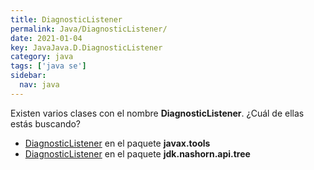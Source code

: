 ```yaml
---
title: DiagnosticListener
permalink: Java/DiagnosticListener/
date: 2021-01-04
key: JavaJava.D.DiagnosticListener
category: java
tags: ['java se']
sidebar: 
  nav: java
---
```


Existen varios clases con el nombre **DiagnosticListener**. ¿Cuál de ellas estás buscando?
<ul>
<li><a href="/Java/DiagnosticListener-javax-tools/">DiagnosticListener</a> en el paquete <strong>javax.tools</strong></li>
<li><a href="/Java/DiagnosticListener-jdk-nashorn-api-tree/">DiagnosticListener</a> en el paquete <strong>jdk.nashorn.api.tree</strong></li>
<ul>

